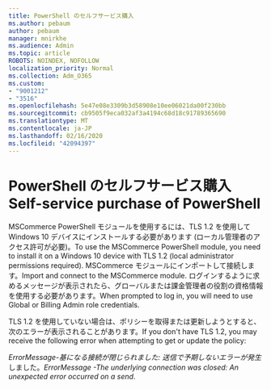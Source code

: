 ```yaml
---
title: PowerShell のセルフサービス購入
ms.author: pebaum
author: pebaum
manager: mnirkhe
ms.audience: Admin
ms.topic: article
ROBOTS: NOINDEX, NOFOLLOW
localization_priority: Normal
ms.collection: Adm_O365
ms.custom:
- "9001212"
- "3516"
ms.openlocfilehash: 5e47e08e3309b3d58908e10ee06021da00f230bb
ms.sourcegitcommit: cb9505f9eca032af3a4194c68d18c91789365690
ms.translationtype: MT
ms.contentlocale: ja-JP
ms.lasthandoff: 02/16/2020
ms.locfileid: "42094397"
---
```

# <a name="self-service-purchase-of-powershell"></a><span data-ttu-id="d724a-102">PowerShell のセルフサービス購入</span><span class="sxs-lookup"><span data-stu-id="d724a-102">Self-service purchase of PowerShell</span></span>

<span data-ttu-id="d724a-103">MSCommerce PowerShell モジュールを使用するには、TLS 1.2 を使用して Windows 10 デバイスにインストールする必要があります (ローカル管理者のアクセス許可が必要)。</span><span class="sxs-lookup"><span data-stu-id="d724a-103">To use the MSCommerce PowerShell module, you need to install it on a Windows 10 device with TLS 1.2 (local administrator permissions required).</span></span>  <span data-ttu-id="d724a-104">MSCommerce モジュールにインポートして接続します。</span><span class="sxs-lookup"><span data-stu-id="d724a-104">Import and connect to the MSCommerce module.</span></span>  <span data-ttu-id="d724a-105">ログインするように求めるメッセージが表示されたら、グローバルまたは課金管理者の役割の資格情報を使用する必要があります。</span><span class="sxs-lookup"><span data-stu-id="d724a-105">When prompted to log in, you will need to use Global or Billing Admin role credentials.</span></span>  

<span data-ttu-id="d724a-106">TLS 1.2 を使用していない場合は、ポリシーを取得または更新しようとすると、次のエラーが表示されることがあります。</span><span class="sxs-lookup"><span data-stu-id="d724a-106">If you don't have TLS 1.2, you may receive the following error when attempting to get or update the policy:</span></span>

<span data-ttu-id="d724a-107">*ErrorMessage-基になる接続が閉じられました: 送信で予期しないエラーが発生*しました。</span><span class="sxs-lookup"><span data-stu-id="d724a-107">*ErrorMessage -The underlying connection was closed: An unexpected error occurred on a send*.</span></span>



